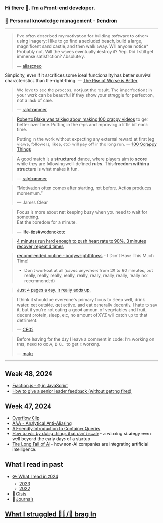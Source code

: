 ### Hi there 👋. I'm a Front-end developer.
### 🌱 Personal knowledge management - [Dendron](https://luke-snaw.github.io/)

---

> I've often described my motivation for building software to others using imagery: I like to go find a secluded beach, build a large, magnificent sand castle, and then walk away. Will anyone notice? Probably not. Will the waves eventually destroy it? Yep. Did I still get immense satisfaction? Absolutely.
>
> — [aliasxneo](https://news.ycombinator.com/item?id=41497113)

Simplicity, even if it sacrifices some ideal functionality has better survival characteristics than the-right-thing. — [The Rise of Worse is Better](https://www.dreamsongs.com/RiseOfWorseIsBetter.html)

> We love to see the process, not just the result. The imperfections in your work can be beautiful if they show your struggle for perfection, not a lack of care.
>
> — [ralphammer](https://ralphammer.com/is-perfection-boring/)

> [Roberto Blake was talking about making 100 crappy videos](https://www.youtube.com/watch?v=OnUBaQ1Sp_E) to get better over time. Putting in the reps and improving a little bit each time.
>
> Putting in the work without expecting any external reward at first (eg views, followers, likes, etc) will pay off in the long run. — [100 Scrappy Things](https://www.florin-pop.com/blog/100-scrappy-things/)

> A good match is a **structured** dance, where players aim to **score** while they are following well-defined **rules**. This **freedom within a structure** is what makes it fun.
>
> — [ralphammer](https://ralphammer.com/how-to-get-started/)

> “Motivation often comes after starting, not before. Action produces momentum.”
>
> — James Clear

> Focus is more about **not** keeping busy when you need to wait for something.  
> Eat the boredom for a minute.
>
> — [life-tips#wodenokoto](https://luke-snaw.github.io/notes/ettkt3iClONnxpbGwBVLl/#wodenokoto)

> [4 minutes run hard enough to push heart rate to 90%, 3 minutes recover, repeat 4 times](https://news.ycombinator.com/item?id=34213181)

> [recommended routine - bodyweightfitness](https://www.reddit.com/r/bodyweightfitness/wiki/kb/recommended_routine/) - I Don't Have This Much Time!
>
> - Don't workout at all (saves anywhere from 20 to 60 minutes, but really, really, really, really, really, really, really, really, really not recommended)

> [Just 4 pages a day. It really adds up.](https://news.ycombinator.com/item?id=34779980)

> I think it should be everyone's primary focus to sleep well, drink water, get outside, get active, and eat generally decently. I hate to say it, but if you're not eating a good amount of vegetables and fruit, decent protein, sleep, etc, no amount of XYZ will catch up to that detriment.
>
> — [CE02](https://news.ycombinator.com/item?id=35056071)

> Before leaving for the day I leave a comment in code: I’m working on this, need to do A, B C… to get it working.
>
> — [makz](https://news.ycombinator.com/item?id=40744916)

---

## Week 48, 2024

- [Fraction.js - ℚ in JavaScript](https://github.com/rawify/Fraction.js)
- [How to give a senior leader feedback (without getting fired)](https://newsletter.weskao.com/p/how-to-give-a-senior-leader-feedback-without-getting-fired)

## Week 47, 2024

- [Overflow Clip](https://ishadeed.com/article/overflow-clip/)
- [AAA - Analytical Anti-Aliasing](https://blog.frost.kiwi/analytical-anti-aliasing/)
- [A Friendly Introduction to Container Queries](https://www.joshwcomeau.com/css/container-queries-introduction/)
- [How to win by doing things that don't scale](https://www.operatorshandbook.com/p/how-to-win-by-doing-things-that-dont) - a winning strategy even well beyond the early days of a startup
- [The Long Tail of AI](https://research.contrary.com/deep-dive/long-tail-of-ai) - how non-AI companies are integrating artificial intelligence.

## What I read in past

- [👓 What I read in 2024](https://luke-snaw.github.io/notes/t9eilmx27nd8ytoelbm5v10/)
  - [2023](https://luke-snaw.github.io/notes/d9io1hr2n9vdbvucvy3iquj/)
  - [2022](https://luke-snaw.github.io/notes/l4c5ilaotvka1yh10wv88cy/)
- 📝 [Gists](https://gist.github.com/Luke-SNAW)
- 📜 [Journals](https://luke-snaw.github.io/Luke-SNAW__netlify-CMS.github.io/)

## [What I struggled 🧗‍♂️/📣 brag In](https://luke-snaw.github.io/notes/6645fjtiqxtko03nuccgjj2/)
<!--
**Luke-SNAW/Luke-SNAW** is a ✨ _special_ ✨ repository because its `README.md` (this file) appears on your GitHub profile.

Here are some ideas to get you started:

- 🔭 I’m currently working on ...
- 🌱 I’m currently learning ...
- 👯 I’m looking to collaborate on ...
- 🤔 I’m looking for help with ...
- 💬 Ask me about ...
- 📫 How to reach me: ...
- 😄 Pronouns: ...
- ⚡ Fun fact: ...
-->
